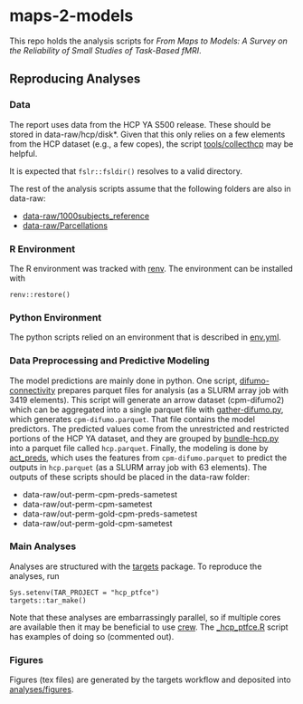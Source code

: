 
# maps-2-models

<!-- badges: start -->
<!-- badges: end -->

This repo holds the analysis scripts for *From Maps to Models: A Survey on the Reliability of Small Studies of Task-Based fMRI*. 

## Reproducing Analyses

### Data

The report uses data from the HCP YA S500 release. These should be stored in data-raw/hcp/disk*. Given that this only relies on a few elements from the HCP dataset (e.g., a few copes), the script [tools/collecthcp](tools/collecthcp) may be helpful.

It is expected that `fslr::fsldir()` resolves to a valid directory.

The rest of the analysis scripts assume that the following folders are also in data-raw:

- [data-raw/1000subjects_reference](https://github.com/ThomasYeoLab/CBIG/tree/80cf681d25ef8a0d259c5773e92f0d39537aaca1/stable_projects/brain_parcellation/Yeo2011_fcMRI_clustering/1000subjects_reference)
- [data-raw/Parcellations](https://github.com/ThomasYeoLab/CBIG/tree/80cf681d25ef8a0d259c5773e92f0d39537aaca1/stable_projects/brain_parcellation/Schaefer2018_LocalGlobal/Parcellations)


### R Environment

The R environment was tracked with [renv](https://rstudio.github.io/renv/index.html). The environment can be installed with 

```{r}
renv::restore()
```

### Python Environment

The python scripts relied on an environment that is described in [env.yml](tools/env.yml).

### Data Preprocessing and Predictive Modeling

The model predictions are mainly done in python. One script, [difumo-connectivity](tools/difumo-connectivity) prepares parquet files for analysis (as a SLURM array job with 3419 elements). This script will generate an arrow dataset (cpm-difumo2) which can be aggregated into a single parquet file with [gather-difumo.py](tools/gather-difumo.py), which generates `cpm-difumo.parquet`. That file contains the model predictors. The predicted values come from the unrestricted and restricted portions of the HCP YA dataset, and they are grouped by [bundle-hcp.py](tools/bundle-hcp.py) into a parquet file called `hcp.parquet`. Finally, the modeling is done by [act_preds](tools/act_preds), which uses the features from `cpm-difumo.parquet` to predict the outputs in `hcp.parquet` (as a SLURM array job with 63 elements). The outputs of these scripts should be placed in the data-raw folder:

- data-raw/out-perm-cpm-preds-sametest
- data-raw/out-perm-cpm-sametest
- data-raw/out-perm-gold-cpm-preds-sametest
- data-raw/out-perm-gold-cpm-sametest

### Main Analyses

Analyses are structured with the [targets](https://github.com/ropensci/targets) package. To reproduce the analyses, run

```{r}
Sys.setenv(TAR_PROJECT = "hcp_ptfce")
targets::tar_make()
```

Note that these analyses are embarrassingly parallel, so if multiple cores are available then it may be beneficial to use [crew](https://books.ropensci.org/targets/crew.html). The [_hcp_ptfce.R](_hcp_ptfce.R) script has examples of doing so (commented out).

### Figures

Figures (tex files) are generated by the targets workflow and deposited into [analyses/figures](analyses/figures).

